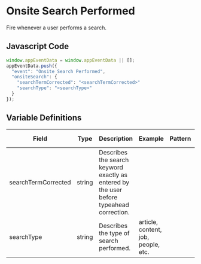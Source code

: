 # Onsite Search Performed

Fire whenever a user performs a search.

## Javascript Code

```js
window.appEventData = window.appEventData || [];
appEventData.push({
  "event": "Onsite Search Performed",
  "onsiteSearch": {
    "searchTermCorrected": "<searchTermCorrected>"
    "searchType": "<searchType>"
  }
});
```
## Variable Definitions

|Field|Type|Description|Example|Pattern|Min Length|Max Length|Minimum|Maximum|Multiple Of|
| --- | --- | --- | --- | --- | --- | --- | --- | --- | --- |
|searchTermCorrected|string|Describes the search keyword exactly as entered by the user before typeahead correction.|
|searchType|string|Describes the type of search performed.|article, content, job, people, etc.|